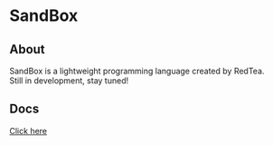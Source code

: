 # SandBox

## About
SandBox is a lightweight programming language created by RedTea. \
Still in development, stay tuned!

## Docs
[Click here](https://github.com/redteadeveloper/SandBox/tree/main/docs)
